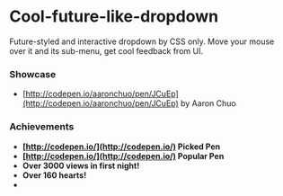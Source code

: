 # Cool-future-like-dropdown

Future-styled and interactive dropdown by CSS only. Move your mouse over it and its sub-menu, get cool feedback from UI.

### Showcase
- [http://codepen.io/aaronchuo/pen/JCuEp](http://codepen.io/aaronchuo/pen/JCuEp) by Aaron Chuo

### Achievements
- **[http://codepen.io/](http://codepen.io/) Picked Pen**
- **[http://codepen.io/](http://codepen.io/) Popular Pen**
- **Over 3000 views in first night!**
- **Over 160 hearts!**
- 
